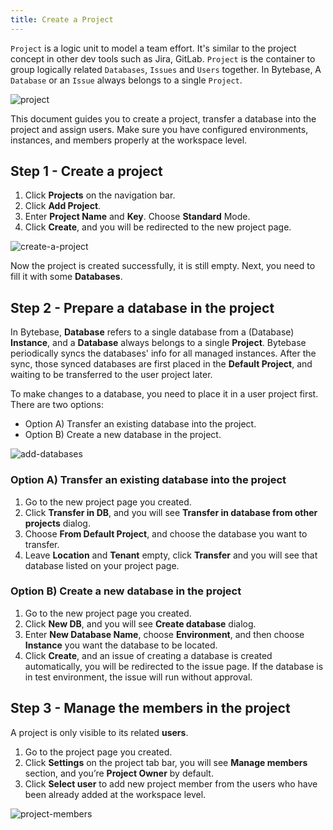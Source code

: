 ```yaml
---
title: Create a Project
---
```


`Project` is a logic unit to model a team effort. It's similar to the project concept in other dev tools such as Jira, GitLab. `Project` is the container to group logically related `Databases`, `Issues` and `Users` together. In Bytebase, A `Database` or an `Issue` always belongs to a single `Project`.

![project](/content/docs/get-started/step-by-step/create-a-project/project-overview.webp)

This document guides you to create a project, transfer a database into the project and assign users. Make sure you have configured environments, instances, and members properly at the workspace level.

## Step 1 - Create a project

1. Click **Projects** on the navigation bar.
2. Click **Add Project**.
3. Enter **Project Name** and **Key**. Choose **Standard** Mode.
4. Click **Create**, and you will be redirected to the new project page.

![create-a-project](/content/docs/get-started/step-by-step/create-a-project/create-a-project.webp)

Now the project is created successfully, it is still empty. Next, you need to fill it with some **Databases**.

## Step 2 - Prepare a database in the project

In Bytebase, **Database** refers to a single database from a (Database) **Instance**, and a **Database** always belongs to a single **Project**. Bytebase periodically syncs the databases' info for all managed instances. After the sync, those synced databases are first placed in the **Default Project**, and waiting to be transferred to the user project later.

To make changes to a database, you need to place it in a user project first. There are two options:

- Option A) Transfer an existing database into the project.
- Option B) Create a new database in the project.

![add-databases](/content/docs/get-started/step-by-step/create-a-project/add-databases.webp)

### Option A) Transfer an existing database into the project

1. Go to the new project page you created.
2. Click **Transfer in DB**, and you will see **Transfer in database from other projects** dialog.
3. Choose **From Default Project**, and choose the database you want to transfer.
4. Leave **Location** and **Tenant** empty, click **Transfer** and you will see that database listed on your project page.

### Option B) Create a new database in the project

1. Go to the new project page you created.
2. Click **New DB**, and you will see **Create database** dialog.
3. Enter **New Database Name**, choose **Environment**, and then choose **Instance** you want the database to be located.
4. Click **Create**, and an issue of creating a database is created automatically, you will be redirected to the issue page. If the database is in test environment, the issue will run without approval.

## Step 3 - Manage the members in the project

A project is only visible to its related **users**.

1. Go to the project page you created.
2. Click **Settings** on the project tab bar, you will see **Manage members** section, and you’re **Project Owner** by default.
3. Click **Select user** to add new project member from the users who have been already added at the workspace level.

![project-members](/content/docs/get-started/step-by-step/create-a-project/project-members.webp)
